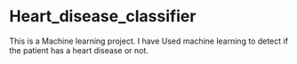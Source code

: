 # Heart_disease_classifier
This is a Machine learning project. I have Used machine learning to detect if the patient has a heart disease or not.
